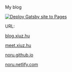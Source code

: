 My blog

[![Deploy Gatsby site to Pages](https://github.com/noru/noru.github.io/actions/workflows/gatsby.yml/badge.svg)](https://github.com/noru/noru.github.io/actions/workflows/gatsby.yml)

URL:

[blog.xiuz.hu](https://blog.xiuz.hu)

[meet.xiuz.hu](https://meet.xiuz.hu)

[noru.github.io](https://noru.github.io)

[noru.netlify.com](https://noru.netlify.com/)
